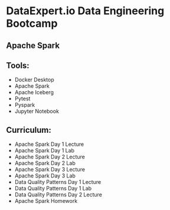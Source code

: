 #  DataExpert.io Data Engineering Bootcamp

## Apache Spark

## Tools:
- Docker Desktop
- Apache Spark
- Apache Iceberg
- Pytest
- Pyspark
- Jupyter Notebook

## Curriculum:
- Apache Spark Day 1 Lecture
- Apache Spark Day 1 Lab
- Apache Spark Day 2 Lecture
- Apache Spark Day 2 Lab
- Apache Spark Day 3 Lecture
- Apache Spark Day 3 Lab
- Data Quality Patterns Day 1 Lecture
- Data Quality Patterns Day 1 Lab
- Data Quality Patterns Day 2 Lecture
- Apache Spark Homework
